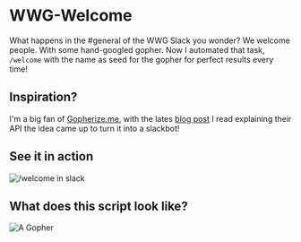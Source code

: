WWG-Welcome
===========

What happens in the #general of the WWG Slack you wonder? We welcome people. With some hand-googled gopher. Now I automated that task, `/welcome` with the name as seed for the gopher for perfect results every time!

## Inspiration?

I'm a big fan of [Gopherize.me](https://gopherize.me), with the lates [blog post](https://medium.com/@matryer/the-secret-api-behind-gopherize-me-9202654578dc) I read explaining their API the idea came up to turn it into a slackbot!

## See it in action
![/welcome in slack](https://static.eyskens.me/Screenshot%20from%202017-08-02%2015-00-33.png)

## What does this script look like?
![A Gopher](https://lh3.googleusercontent.com/r8ep68IJwaxg-UJCL39qqvNRyl2IUZwlMv-1oidmimGuOAXpF0HQ6DhXx2oPA0me1uBPthtnYQvufgPkbGW47_vi)